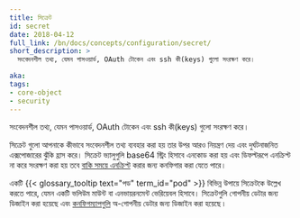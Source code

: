 ```yaml
---
title: সিক্রেট
id: secret
date: 2018-04-12
full_link: /bn/docs/concepts/configuration/secret/
short_description: >
  সংবেদনশীল তথ্য, যেমন পাসওয়ার্ড, OAuth টোকেন এবং ssh কী(keys) গুলো সংরক্ষণ করে।

aka:
tags:
- core-object
- security
---
```

সংবেদনশীল তথ্য, যেমন পাসওয়ার্ড, OAuth টোকেন এবং ssh কী(keys) গুলো সংরক্ষণ করে।

<!--more-->

সিক্রেট গুলো আপনাকে কীভাবে সংবেদনশীল তথ্য ব্যবহার করা হয় তার উপর আরও নিয়ন্ত্রণ দেয়
এবং দুর্ঘটনাজনিত এক্সপোজারের ঝুঁকি হ্রাস করে। সিক্রেট ভ্যালুগুলি base64 স্ট্রিং হিসাবে এনকোড
করা হয় এবং ডিফল্টরূপে এনক্রিপ্ট না করে সংরক্ষণ করা হয় তবে
[বাকি সময়ে এনক্রিপ্ট](/bn/docs/tasks/administer-cluster/encrypt-data/#ensure-all-secrets-are-encrypted) করার জন্য কনফিগার করা যেতে পারে।

একটি {{< glossary_tooltip text="পড" term_id="pod" >}} বিভিন্ন উপায়ে সিক্রেটকে উল্লেখ করতে পারে,
যেমন একটি ভলিউম মাউন্ট বা এনভায়রনমেন্ট ভেরিয়েবল হিসাবে।
সিক্রেটগুলি গোপনীয় ডেটার জন্য ডিজাইন করা হয়েছে এবং
[কনফিগম্যাপগুলি](/bn/docs/tasks/configure-pod-container/configure-pod-configmap/)
অ-গোপনীয় ডেটার জন্য ডিজাইন করা হয়েছে ৷
